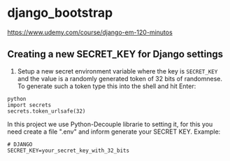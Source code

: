# django_bootstrap
https://www.udemy.com/course/django-em-120-minutos


## Creating a new SECRET_KEY for Django settings
1. Setup a new secret environment variable where the key is `SECRET_KEY` and the value is
   a randomly generated token of 32 bits of randomnese. To generate such a token type this into the shell and hit Enter:

```
python
import secrets
secrets.token_urlsafe(32)
```

In this project we use Python-Decouple librarie to setting it, for this you need create a file ".env" and inform generate your SECRET KEY. Example:
```
# DJANGO
SECRET_KEY=your_secret_key_with_32_bits
```